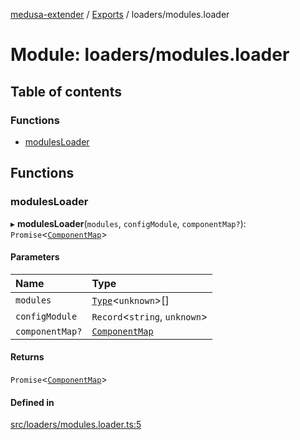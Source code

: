 [medusa-extender](../README.md) / [Exports](../modules.md) / loaders/modules.loader

# Module: loaders/modules.loader

## Table of contents

### Functions

- [modulesLoader](loaders_modules_loader.md#modulesloader)

## Functions

### modulesLoader

▸ **modulesLoader**(`modules`, `configModule`, `componentMap?`): `Promise`<[`ComponentMap`](../classes/core_componentMap.ComponentMap.md)\>

#### Parameters

| Name | Type |
| :------ | :------ |
| `modules` | [`Type`](../interfaces/core_types.Type.md)<`unknown`\>[] |
| `configModule` | `Record`<`string`, `unknown`\> |
| `componentMap?` | [`ComponentMap`](../classes/core_componentMap.ComponentMap.md) |

#### Returns

`Promise`<[`ComponentMap`](../classes/core_componentMap.ComponentMap.md)\>

#### Defined in

[src/loaders/modules.loader.ts:5](https://github.com/adrien2p/medusa-extender/blob/b5afe4d/src/loaders/modules.loader.ts#L5)

